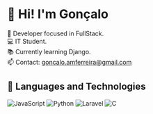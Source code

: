 # 👋 Hi! I'm Gonçalo

🎯 Developer focused in FullStack.  
💻 IT Student.  
📚 Currently learning Django.   
📫 Contact: goncalo.amferreira@gmail.com  

## 🚀 Languages and Technologies
![JavaScript](https://img.shields.io/badge/-JavaScript-F7DF1E?style=flat&logo=javascript&logoColor=black)
![Python](https://img.shields.io/badge/-Python-3776AB?style=flat&logo=python&logoColor=white)
![Laravel](https://img.shields.io/badge/-Laravel-FF2D20?style=flat&logo=laravel&logoColor=white)
![C](https://img.shields.io/badge/-C-A8B9CC?style=flat&logo=c&logoColor=black)


